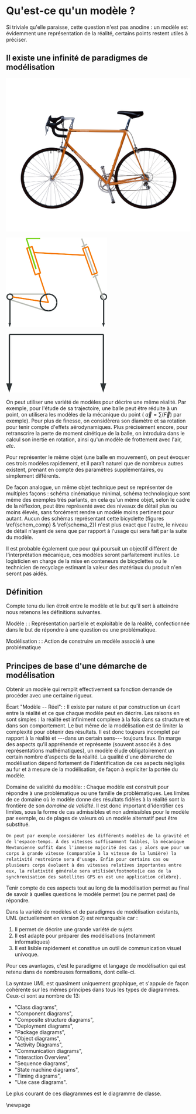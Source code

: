Qu'est-ce qu'un modèle ?
========================

Si triviale qu'elle paraisse, cette question n'est pas anodine : un modèle est évidemment une représentation de la réalité, certains points restent utiles à préciser.

Il existe une infinité de paradigmes de modélisation
----------------------------------------------------

![Bicyclette réelle](img/bicyclette.png)

![Schéma cinématique d'une bicyclette\label{schem_comp}](img/bicyclette_schema_cyn.png)

![Schéma cinématique\label{schema_2}](img/bicyclette_schema_cyn_deux_ponct.png)

On peut utiliser une variété de modèles pour décrire une même réalité. Par exemple, pour l'étude de sa trajectoire, une balle peut être réduite à un point, on utilisera les modèles de la mécanique du point ( $\vec{a} = \sum{(\vec{F})}$ par exemple). Pour plus de finesse, on considèrera son diamètre et sa rotation pour tenir compte d'effets aérodynamiques. Plus précisément encore, pour retranscrire la perte de moment cinétique de la balle, on introduira dans le calcul son inertie en rotation, ainsi qu'un modèle de frottement avec l'air, *etc*.

Pour représenter le même objet (une balle en mouvement), on peut évoquer ces trois modèles rapidement, et il paraît naturel que de nombreux autres existent, prenant en compte des paramètres supplémentaires, ou simplement différents.

De façon analogue, un même objet technique peut se représenter de multiples façons : schéma cinématique minimal, schéma technologique sont même des exemples très parlants, en cela qu'un même objet, selon le cadre de la réflexion, peut être représenté avec des niveaux de détail plus ou moins élevés, sans forcément rendre un modèle moins pertinent pour autant. Aucun des schémas représentant cette bicyclette (figures \ref{schem_comp} & \ref{schema_2}) n'est plus exact que l'autre, le niveau de détail n'ayant de sens que par rapport à l'usage qui sera fait par la suite du modèle.

Il est probable également que pour qui poursuit un objectif différent de l'interprétation mécanique, ces modèles seront parfaitement inutiles. Le logisticien en charge de la mise en conteneurs de bicyclettes ou le technicien de recyclage estimant la valeur des matériaux du produit n'en seront pas aidés.

Définition
----------

Compte tenu du lien étroit entre le modèle et le but qu'il sert à atteindre nous retenons les définitions suivantes.

Modèle :
:   Représentation partielle et exploitable de la réalité, confectionnée dans le but de répondre à une question ou une problématique.

Modélisation :
:   Action de construire un modèle associé à une problématique

Principes de base d'une démarche de modélisation
------------------------------------------------

Obtenir un modèle qui remplit effectivement sa fonction demande de procéder avec une certaine rigueur.

Écart "Modèle -- Réel":
:   Il existe par nature et par construction un écart entre la réalité et ce que chaque modèle peut en décrire. Les raisons en sont simples : la réalité est infiniment complexe à la fois dans sa structure et dans son comportement. Le but même de la modélisation est de limiter la complexité pour obtenir des résultats. Il est donc toujours incomplet par rapport à la réalité et ---dans un certain sens--- toujours faux.
    En marge des aspects qu'il appréhende et représente (souvent associés à des représentations mathématiques), un modèle élude obligatoirement un certain nombre d'aspects de la réalité. La qualité d'une démarche de modélisation dépend fortement de l'identification de ces aspects négligés au fur et à mesure de la modélisation, de façon à expliciter la portée du modèle.

Domaine de validité du modèle:
:   Chaque modèle est construit pour répondre à une problématique ou une famille de problématiques. Les limites de ce domaine où le modèle donne des résultats fidèles à la réalité sont la frontière de son *domaine de validité*. Il est donc important d'identifier ces limites, sous la forme de cas admissibles et non admissibles pour le modèle par exemple, ou de plages de valeurs où un modèle alternatif peut être substitué.

    On peut par exemple considérer les différents modèles de la gravité et de l'espace-temps. À des vitesses suffisamment faibles, la mécanique Newtonienne suffit dans l'immense majorité des cas ; alors que pour un corps à grande vitesse (comparable à la vitesse de la lumière) la relativité restreinte sera d'usage. Enfin pour certains cas ou plusieurs corps évoluent à des vitesses relatives importantes entre eux, la relativité générale sera utilisée\footnote{Le cas de la synchronisation des satellites GPS en est une application célèbre}.

Tenir compte de ces aspects tout au long de la modélisation permet au final de savoir à quelles questions le modèle permet (ou ne permet pas) de répondre.

Dans la variété de modèles et de paradigmes de modélisation existants, UML (actuellement en version 2) est remarquable car :


1. Il permet de décrire une grande variété de sujets
2. Il est adapté pour préparer des modélisations (notamment informatiques)
3. Il est lisible rapidement et constitue un outil de communication visuel univoque.

Pour ces avantages, c'est le paradigme et langage de modélisation qui est retenu dans de nombreuses formations, dont celle-ci.

La syntaxe UML est quasiment uniquement graphique, et s'appuie de façon cohérente sur les mêmes principes dans tous les types de diagrammes. Ceux-ci sont au nombre de 13:

* "Class diagrams",
* "Component diagrams",
* "Composite structure diagrams",
* "Deployment diagrams",
* "Package diagrams",
* "Object diagrams",
* "Activity Diagrams",
* "Communication diagrams",
* "Interaction Overview",
* "Sequence diagrams",
* "State machine diagrams",
* "Timing diagrams",
* "Use case diagrams".

Le plus courant de ces diagrammes est le diagramme de classe.

\newpage
